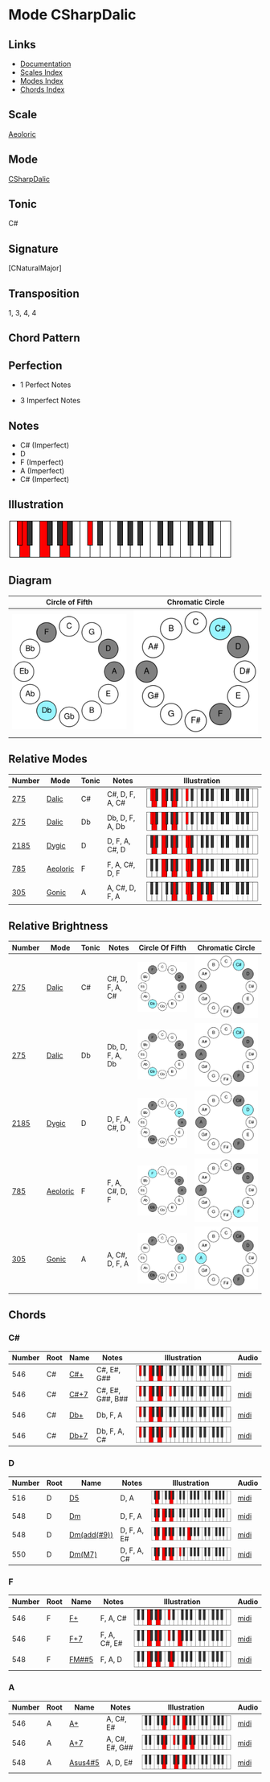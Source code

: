 # Mode CSharpDalic

## Links

- [Documentation](README.md)
- [Scales Index](Scales.md)
- [Modes Index](Modes.md)
- [Chords Index](Chords.md)

## Scale

[Aeoloric](ScaleAeoloric.md)

## Mode

[CSharpDalic](ModeCSharpDalic.md)

## Tonic

C#

## Signature

[CNaturalMajor]

## Transposition

1, 3, 4, 4

## Chord Pattern



## Perfection

 - 1 Perfect Notes

 - 3 Imperfect Notes

## Notes

- C# (Imperfect)
- D
- F (Imperfect)
- A (Imperfect)
- C# (Imperfect)

## Illustration

![CSharpDalic](ModeCSharpDalic.png)

## Diagram

| Circle of Fifth | Chromatic Circle |
|-----------------|------------------|
| ![CSharpDalic](CircleOfFifthModeCSharpDalic.svg) | ![CSharpDalic](ChromaticCircleModeCSharpDalic.svg) |
## Relative Modes

| Number | Mode | Tonic | Notes | Illustration |
|--------|------|-------|-------|--------------|
| [275](https://ianring.com/musictheory/scales/275) | [Dalic](ModeDalic.md) | C# | C#, D, F, A, C# | ![CSharpDalic](ModeCSharpDalic.png) |
| [275](https://ianring.com/musictheory/scales/275) | [Dalic](ModeDalic.md) | Db | Db, D, F, A, Db | ![DFlatDalic](ModeDFlatDalic.png) |
| [2185](https://ianring.com/musictheory/scales/2185) | [Dygic](ModeDygic.md) | D | D, F, A, C#, D | ![DNaturalDygic](ModeDNaturalDygic.png) |
| [785](https://ianring.com/musictheory/scales/785) | [Aeoloric](ModeAeoloric.md) | F | F, A, C#, D, F | ![FNaturalAeoloric](ModeFNaturalAeoloric.png) |
| [305](https://ianring.com/musictheory/scales/305) | [Gonic](ModeGonic.md) | A | A, C#, D, F, A | ![ANaturalGonic](ModeANaturalGonic.png) |
## Relative Brightness

| Number | Mode | Tonic | Notes | Circle Of Fifth | Chromatic Circle |
|--------|------|-------|-------|-----------------|------------------|
| [275](https://ianring.com/musictheory/scales/275) | [Dalic](ModeDalic.md) | C# | C#, D, F, A, C# | ![CSharpDalic](CircleOfFifthModeCSharpDalic.svg) | ![CSharpDalic](ChromaticCircleModeCSharpDalic.svg) |
| [275](https://ianring.com/musictheory/scales/275) | [Dalic](ModeDalic.md) | Db | Db, D, F, A, Db | ![DFlatDalic](CircleOfFifthModeDFlatDalic.svg) | ![DFlatDalic](ChromaticCircleModeDFlatDalic.svg) |
| [2185](https://ianring.com/musictheory/scales/2185) | [Dygic](ModeDygic.md) | D | D, F, A, C#, D | ![DNaturalDygic](CircleOfFifthModeDNaturalDygic.svg) | ![DNaturalDygic](ChromaticCircleModeDNaturalDygic.svg) |
| [785](https://ianring.com/musictheory/scales/785) | [Aeoloric](ModeAeoloric.md) | F | F, A, C#, D, F | ![FNaturalAeoloric](CircleOfFifthModeFNaturalAeoloric.svg) | ![FNaturalAeoloric](ChromaticCircleModeFNaturalAeoloric.svg) |
| [305](https://ianring.com/musictheory/scales/305) | [Gonic](ModeGonic.md) | A | A, C#, D, F, A | ![ANaturalGonic](CircleOfFifthModeANaturalGonic.svg) | ![ANaturalGonic](ChromaticCircleModeANaturalGonic.svg) |

## Chords

### C#

| Number | Root | Name | Notes | Illustration | Audio |
|--------|------|------|-------|--------------|-------|
| 546 | C# | [C#+](ChordCSharpAugmented.md) | C#, E#, G## | ![C#+](ChordCSharpAugmentedRootPosition.png) | [midi](ChordCSharpAugmentedRootPosition.mid) |
| 546 | C# | [C#+7](ChordCSharpAugmentedAugmentedSeventh.md) | C#, E#, G##, B## | ![C#+7](ChordCSharpAugmentedAugmentedSeventhRootPosition.png) | [midi](ChordCSharpAugmentedAugmentedSeventhRootPosition.mid) |
| 546 | C# | [Db+](ChordDFlatAugmented.md) | Db, F, A | ![Db+](ChordDFlatAugmentedRootPosition.png) | [midi](ChordDFlatAugmentedRootPosition.mid) |
| 546 | C# | [Db+7](ChordDFlatAugmentedAugmentedSeventh.md) | Db, F, A, C# | ![Db+7](ChordDFlatAugmentedAugmentedSeventhRootPosition.png) | [midi](ChordDFlatAugmentedAugmentedSeventhRootPosition.mid) |

### D

| Number | Root | Name | Notes | Illustration | Audio |
|--------|------|------|-------|--------------|-------|
| 516 | D | [D5](ChordDNaturalPowerChord.md) | D, A | ![D5](ChordDNaturalPowerChordRootPosition.png) | [midi](ChordDNaturalPowerChordRootPosition.mid) |
| 548 | D | [Dm](ChordDNaturalMinor.md) | D, F, A | ![Dm](ChordDNaturalMinorRootPosition.png) | [midi](ChordDNaturalMinorRootPosition.mid) |
| 548 | D | [Dm(add(#9))](ChordDNaturalMinorAddSharpNinth.md) | D, F, A, E# | ![Dm(add(#9))](ChordDNaturalMinorAddSharpNinthRootPosition.png) | [midi](ChordDNaturalMinorAddSharpNinthRootPosition.mid) |
| 550 | D | [Dm(M7)](ChordDNaturalMinorMajorSeventh.md) | D, F, A, C# | ![Dm(M7)](ChordDNaturalMinorMajorSeventhRootPosition.png) | [midi](ChordDNaturalMinorMajorSeventhRootPosition.mid) |

### F

| Number | Root | Name | Notes | Illustration | Audio |
|--------|------|------|-------|--------------|-------|
| 546 | F | [F+](ChordFNaturalAugmented.md) | F, A, C# | ![F+](ChordFNaturalAugmentedRootPosition.png) | [midi](ChordFNaturalAugmentedRootPosition.mid) |
| 546 | F | [F+7](ChordFNaturalAugmentedAugmentedSeventh.md) | F, A, C#, E# | ![F+7](ChordFNaturalAugmentedAugmentedSeventhRootPosition.png) | [midi](ChordFNaturalAugmentedAugmentedSeventhRootPosition.mid) |
| 548 | F | [FM##5](ChordFNaturalMajorDoubleSharpFifth.md) | F, A, D | ![FM##5](ChordFNaturalMajorDoubleSharpFifthRootPosition.png) | [midi](ChordFNaturalMajorDoubleSharpFifthRootPosition.mid) |

### A

| Number | Root | Name | Notes | Illustration | Audio |
|--------|------|------|-------|--------------|-------|
| 546 | A | [A+](ChordANaturalAugmented.md) | A, C#, E# | ![A+](ChordANaturalAugmentedRootPosition.png) | [midi](ChordANaturalAugmentedRootPosition.mid) |
| 546 | A | [A+7](ChordANaturalAugmentedAugmentedSeventh.md) | A, C#, E#, G## | ![A+7](ChordANaturalAugmentedAugmentedSeventhRootPosition.png) | [midi](ChordANaturalAugmentedAugmentedSeventhRootPosition.mid) |
| 548 | A | [Asus4#5](ChordANaturalSuspendedFourthSharpFifth.md) | A, D, E# | ![Asus4#5](ChordANaturalSuspendedFourthSharpFifthRootPosition.png) | [midi](ChordANaturalSuspendedFourthSharpFifthRootPosition.mid) |

